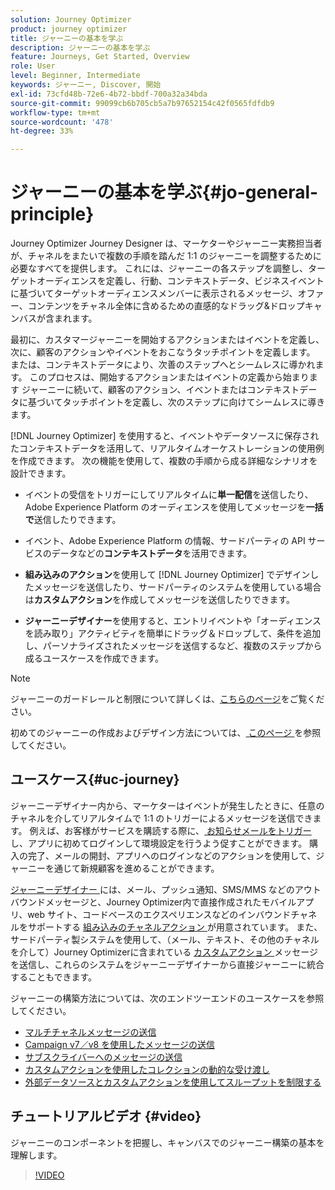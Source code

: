 ```yaml
---
solution: Journey Optimizer
product: journey optimizer
title: ジャーニーの基本を学ぶ
description: ジャーニーの基本を学ぶ
feature: Journeys, Get Started, Overview
role: User
level: Beginner, Intermediate
keywords: ジャーニー, Discover, 開始
exl-id: 73cfd48b-72e6-4b72-bbdf-700a32a34bda
source-git-commit: 99099cb6b705cb5a7b97652154c42f0565fdfdb9
workflow-type: tm+mt
source-wordcount: '478'
ht-degree: 33%

---
```



# ジャーニーの基本を学ぶ{#jo-general-principle}

Journey Optimizer Journey Designer は、マーケターやジャーニー実務担当者が、チャネルをまたいで複数の手順を踏んだ 1:1 のジャーニーを調整するために必要なすべてを提供します。 これには、ジャーニーの各ステップを調整し、ターゲットオーディエンスを定義し、行動、コンテキストデータ、ビジネスイベントに基づいてターゲットオーディエンスメンバーに表示されるメッセージ、オファー、コンテンツをチャネル全体に含めるための直感的なドラッグ&amp;ドロップキャンバスが含まれます。

最初に、カスタマージャーニーを開始するアクションまたはイベントを定義し、次に、顧客のアクションやイベントをおこなうタッチポイントを定義します。
または、コンテキストデータにより、次善のステップへとシームレスに導かれます。 このプロセスは、開始するアクションまたはイベントの定義から始まります
ジャーニーに続いて、顧客のアクション、イベントまたはコンテキストデータに基づいてタッチポイントを定義し、次のステップに向けてシームレスに導きます。

[!DNL Journey Optimizer] を使用すると、イベントやデータソースに保存されたコンテキストデータを活用して、リアルタイムオーケストレーションの使用例を作成できます。 次の機能を使用して、複数の手順から成る詳細なシナリオを設計できます。

* イベントの受信をトリガーにしてリアルタイムに&#x200B;**単一配信**&#x200B;を送信したり、Adobe Experience Platform のオーディエンスを使用してメッセージを&#x200B;**一括で**&#x200B;送信したりできます。

* イベント、Adobe Experience Platform の情報、サードパーティの API サービスのデータなどの&#x200B;**コンテキストデータ**&#x200B;を活用できます。

* **組み込みのアクション**&#x200B;を使用して [!DNL Journey Optimizer] でデザインしたメッセージを送信したり、サードパーティのシステムを使用している場合は&#x200B;**カスタムアクション**&#x200B;を作成してメッセージを送信したりできます。

* **ジャーニーデザイナー**&#x200B;を使用すると、エントリイベントや「オーディエンスを読み取り」アクティビティを簡単にドラッグ＆ドロップして、条件を追加し、パーソナライズされたメッセージを送信するなど、複数のステップから成るユースケースを作成できます。

>[!NOTE]
>
>ジャーニーのガードレールと制限について詳しくは、[こちらのページ](../start/guardrails.md)をご覧ください。

初めてのジャーニーの作成およびデザイン方法については、[ このページ ](journey-gs.md) を参照してください。

## ユースケース{#uc-journey}

ジャーニーデザイナー内から、マーケターはイベントが発生したときに、任意のチャネルを介してリアルタイムで 1:1 のトリガーによるメッセージを送信できます。 例えば、お客様がサービスを購読する際に、[ お知らせメールをトリガー](message-to-subscribers-uc.md) し、アプリに初めてログインして環境設定を行うよう促すことができます。 購入の完了、メールの開封、アプリへのログインなどのアクションを使用して、ジャーニーを通じて新規顧客を進めることができます。

[ ジャーニーデザイナー ](using-the-journey-designer.md) には、メール、プッシュ通知、SMS/MMS などのアウトバウンドメッセージと、Journey Optimizer内で直接作成されたモバイルアプリ、web サイト、コードベースのエクスペリエンスなどのインバウンドチャネルをサポートする [ 組み込みのチャネルアクション ](journeys-message.md) が用意されています。 また、サードパーティ製システムを使用して、（メール、テキスト、その他のチャネルを介して）Journey Optimizerに含まれている [ カスタムアクション ](using-custom-actions.md) メッセージを送信し、これらのシステムをジャーニーデザイナーから直接ジャーニーに統合することもできます。

ジャーニーの構築方法については、次のエンドツーエンドのユースケースを参照してください。

* [マルチチャネルメッセージの送信](journeys-uc.md)
* [Campaign v7／v8 を使用したメッセージの送信](ajo-ac.md)
* [サブスクライバーへのメッセージの送信](message-to-subscribers-uc.md)
* [カスタムアクションを使用したコレクションの動的な受け渡し](collections.md)
* [外部データソースとカスタムアクションを使用してスループットを制限する](limit-throughput.md)

## チュートリアルビデオ {#video}

ジャーニーのコンポーネントを把握し、キャンバスでのジャーニー構築の基本を理解します。

>[!VIDEO](https://video.tv.adobe.com/v/3424996?quality=12)
